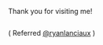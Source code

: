 Thank you for visiting me!

<img src="https://alphabrend.sakura.ne.jp/counter/counter_image.svg" alt="">

( Referred [@ryanlanciaux](https://github.com/ryanlanciaux/ryanlanciaux) )